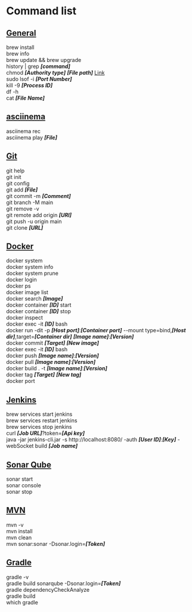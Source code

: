 # Command list

## [General](https://www.hostinger.com/tutorials/linux-commands)
brew install<br>
brew info<br>
brew update && brew upgrade<br>
history | grep ***[command]***<br>
chmod ***[Authority type]*** ***[File path]*** [Link](https://www.computerhope.com/unix/uchmod.htm) <br>
sudo lsof -i ***[Port Number]***<br>
kill -9 ***[Process ID]***<br>
df -h<br>
cat ***[File Name]***<br>

## [asciinema](https://asciinema.org/docs/usage)
asciinema rec<br>
asciinema play ***[File]***<br>

## [Git](https://docs.github.com/en/get-started/using-git/about-git)
git help<br>
git init<br>
git config<br>
git add ***[File]***<br>
git commit -m ***[Comment]***<br>
git branch -M main<br>
git remove -v <br>
git remote add origin ***[URl]*** <br>
git push -u origin main<br>
git clone ***[URL]***<br>

## [Docker](https://docs.docker.com/engine/reference/commandline/cli/)
docker system<br>
docker system info<br>
docker system prune<br>
docker login<br>
docker ps<br>
docker image list<br>
docker search ***[Image]***<br>
docker container ***[ID]*** start<br>
docker container ***[ID]*** stop<br>
docker inspect<br>
docker exec -it ***[ID]*** bash<br>
docker run -dit -p ***[Host port]***:***[Container port]*** --mount type=bind,***[Host dir]***,target=***[Container dir]*** ***[Image name]***:***[Version]***<br>
docker commit ***[Target]*** ***[New image]***<br>
docker exec -it ***[ID]*** bash<br>
docker push ***[Image name]***:***[Version]***<br>
docker pull ***[Image name]***:***[Version]***<br>
docker build . -t ***[Image name]***:***[Version]***<br>
docker tag ***[Target]*** ***[New tag]***<br>
docker port<br>

## [Jenkins](https://www.jenkins.io/doc/book/managing/cli/)
brew services start jenkins<br>
brew services restart jenkins<br>
brew services stop jenkins<br>
curl ***[Job URL]***\?token\=***[Api key]***<br>
java -jar jenkins-cli.jar -s http://localhost:8080/ -auth ***[User ID]***:***[Key]*** -webSocket build ***[Job name]***<br>

## [Sonar Qube](https://docs.sonarqube.org/latest/analyzing-source-code/scanners/sonarscanner/)
sonar start<br>
sonar console<br>
sonar stop<br>

## [MVN](https://jenkov.com/tutorials/maven/maven-commands.html)
mvn -v<br>
mvn install<br>
mvn clean<br>
mvn sonar:sonar -Dsonar.login=***[Token]***<br>

## [Gradle](https://docs.gradle.org/current/userguide/command_line_interface.html)
gradle -v<br>
gradle build sonarqube -Dsonar.login=***[Token]***<br>
gradle dependencyCheckAnalyze<br>
gradle build<br>
which gradle<br>